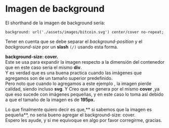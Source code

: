 # Imagen de background

El shorthand de la imagen de background sería:

```
background: url('./assets/images/bitcoin.svg') center/cover no-repeat;
```

Tener en cuenta que se debe separar el _background-position_ y el _background-size_ por un **slash** `(/)` usando esta forma.

**background-size: cover.**  
Este se usa para expandir la imagen respecto a la dimensión del contenedor que en este caso seria el mismo **div**.  
Y es verdad que es una buena practica cuando las imágenes que agregamos son de un tamaño superior predefinido.  
Pero noto que cuando lo agregamos a este ejemplo , la imagen pierde calidad, siendo incluso **svg**. Y Creo que se genera por el mismo **cover** ,ya que eso sucede con imágenes pequeñas, y en este caso lo toma así debido a que el tamaño de la imagen es de **195px.**

Lo que finalmente quiero decir es que,** si sabemos que la imagen es pequeña**, no seria bueno agregar el background-size: cover.  
Espero les ayude, y si me equivoque en algo por favor corregirme, gracias.